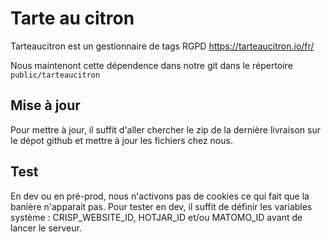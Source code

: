 # Tarte au citron

Tarteaucitron est un gestionnaire de tags RGPD
https://tarteaucitron.io/fr/

Nous maintenont cette dépendence dans notre git dans le répertoire `public/tarteaucitron`

## Mise à jour

Pour mettre à jour, il suffit d'aller chercher le zip de la dernière livraison
sur le dépot github et mettre à jour les fichiers chez nous.

## Test

En dev ou en pré-prod, nous n'activons pas de cookies ce qui fait que la
banière n'apparait pas.  Pour tester en dev, il suffit de définir les variables
système : CRISP_WEBSITE_ID, HOTJAR_ID et/ou MATOMO_ID avant de lancer le serveur.

